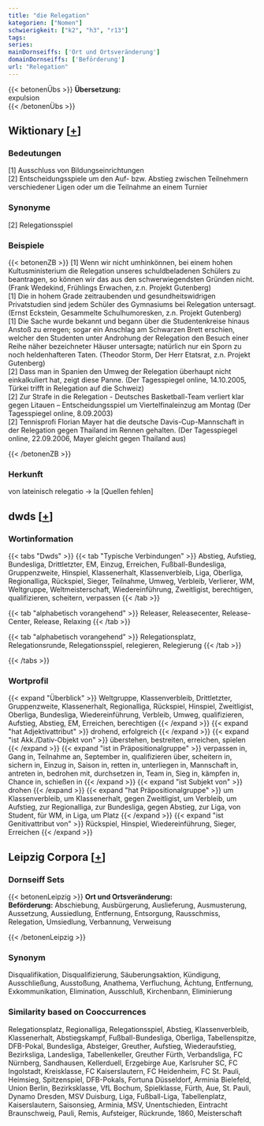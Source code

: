```yaml
---
title: "die Relegation"
kategorien: ["Nomen"]
schwierigkeit: ["k2", "h3", "r13"]
tags:
series:
mainDornseiffs: ['Ort und Ortsveränderung']
domainDornseiffs: ['Beförderung']
url: "Relegation"
---
```


{{< betonenÜbs >}}
**Übersetzung:**  
expulsion  
{{< /betonenÜbs >}}

## Wiktionary [[+](https://de.wiktionary.org/wiki/Relegation)]

### Bedeutungen
[1] Ausschluss von Bildungseinrichtungen  
[2] Entscheidungsspiele um den Auf- bzw. Abstieg zwischen Teilnehmern verschiedener Ligen oder um die Teilnahme an einem Turnier  

### Synonyme
[2] Relegationsspiel  

### Beispiele
{{< betonenZB >}}
[1] Wenn wir nicht umhinkönnen, bei einem hohen Kultusministerium die Relegation unseres schuldbeladenen Schülers zu beantragen, so können wir das aus den schwerwiegendsten Gründen nicht. (Frank Wedekind, Frühlings Erwachen, z.n. Projekt Gutenberg)  
[1] Die in hohem Grade zeitraubenden und gesundheitswidrigen Privatstudien sind jedem Schüler des Gymnasiums bei Relegation untersagt. (Ernst Eckstein, Gesammelte Schulhumoresken, z.n. Projekt Gutenberg)  
[1] Die Sache wurde bekannt und begann über die Studentenkreise hinaus Anstoß zu erregen; sogar ein Anschlag am Schwarzen Brett erschien, welcher den Studenten unter Androhung der Relegation den Besuch einer Reihe näher bezeichneter Häuser untersagte; natürlich nur ein Sporn zu noch heldenhafteren Taten. (Theodor Storm, Der Herr Etatsrat, z.n. Projekt Gutenberg)  
[2] Dass man in Spanien den Umweg der Relegation überhaupt nicht einkalkuliert hat, zeigt diese Panne. (Der Tagesspiegel online, 14.10.2005, Türkei trifft in Relegation auf die Schweiz)  
[2] Zur Strafe in die Relegation - Deutsches Basketball-Team verliert klar gegen Litauen – Entscheidungsspiel um Viertelfinaleinzug am Montag (Der Tagesspiegel online, 8.09.2003)  
[2] Tennisprofi Florian Mayer hat die deutsche Davis-Cup-Mannschaft in der Relegation gegen Thailand im Rennen gehalten. (Der Tagesspiegel online, 22.09.2006, Mayer gleicht gegen Thailand aus)  

{{< /betonenZB >}}
### Herkunft
von lateinisch relegatio → la [Quellen fehlen]  



## dwds [[+](https://www.dwds.de/wb/Relegation)]

### Wortinformation
{{< tabs "Dwds" >}}
{{< tab "Typische Verbindungen" >}}
Abstieg, Aufstieg, Bundesliga, Drittletzter, EM, Einzug, Erreichen, Fußball-Bundesliga, Gruppenzweite, Hinspiel, Klassenerhalt, Klassenverbleib, Liga, Oberliga, Regionalliga, Rückspiel, Sieger, Teilnahme, Umweg, Verbleib, Verlierer, WM, Weltgruppe, Weltmeisterschaft, Wiedereinführung, Zweitligist, berechtigen, qualifizieren, scheitern, verpassen
{{< /tab >}}

{{< tab "alphabetisch vorangehend" >}}
Releaser, Releasecenter, Release-Center, Release, Relaxing
{{< /tab >}}

{{< tab "alphabetisch vorangehend" >}}
Relegationsplatz, Relegationsrunde, Relegationsspiel, relegieren, Relegierung
{{< /tab >}}

{{< /tabs >}}

### Wortprofil
{{< expand "Überblick" >}} Weltgruppe, Klassenverbleib, Drittletzter, Gruppenzweite, Klassenerhalt, Regionalliga, Rückspiel, Hinspiel, Zweitligist, Oberliga, Bundesliga, Wiedereinführung, Verbleib, Umweg, qualifizieren, Aufstieg, Abstieg, EM, Erreichen, berechtigen {{< /expand >}}
{{< expand "hat Adjektivattribut" >}} drohend, erfolgreich {{< /expand >}}
{{< expand "ist Akk./Dativ-Objekt von" >}} überstehen, bestreiten, erreichen, spielen {{< /expand >}}
{{< expand "ist in Präpositionalgruppe" >}} verpassen in, Gang in, Teilnahme an, September in, qualifizieren über, scheitern in, sichern in, Einzug in, Saison in, retten in, unterliegen in, Mannschaft in, antreten in, bedrohen mit, durchsetzen in, Team in, Sieg in, kämpfen in, Chance in, schießen in {{< /expand >}}
{{< expand "ist Subjekt von" >}} drohen {{< /expand >}}
{{< expand "hat Präpositionalgruppe" >}} um Klassenverbleib, um Klassenerhalt, gegen Zweitligist, um Verbleib, um Aufstieg, zur Regionalliga, zur Bundesliga, gegen Abstieg, zur Liga, von Student, für WM, in Liga, um Platz {{< /expand >}}
{{< expand "ist Genitivattribut von" >}} Rückspiel, Hinspiel, Wiedereinführung, Sieger, Erreichen {{< /expand >}}

## Leipzig Corpora [[+](https://corpora.uni-leipzig.de/en/res?word=Relegation&corpusId=deu_newscrawl-public_2018)]

### Dornseiff Sets
{{< betonenLeipzig >}}
**Ort und Ortsveränderung:**  
**Beförderung:** Abschiebung, Ausbürgerung, Auslieferung, Ausmusterung, Aussetzung, Aussiedlung, Entfernung, Entsorgung, Rausschmiss, Relegation, Umsiedlung, Verbannung, Verweisung  

{{< /betonenLeipzig >}}

### Synonym
Disqualifikation, Disqualifizierung, Säuberungsaktion, Kündigung, Ausschließung, Ausstoßung, Anathema, Verfluchung, Ächtung, Entfernung, Exkommunikation, Elimination, Ausschluß, Kirchenbann, Eliminierung


### Similarity based on Cooccurrences
Relegationsplatz, Regionalliga, Relegationsspiel, Abstieg, Klassenverbleib, Klassenerhalt, Abstiegskampf, Fußball-Bundesliga, Oberliga, Tabellenspitze, DFB-Pokal, Bundesliga, Absteiger, Greuther, Aufstieg, Wiederaufstieg, Bezirksliga, Landesliga, Tabellenkeller, Greuther Fürth, Verbandsliga, FC Nürnberg, Sandhausen, Kellerduell, Erzgebirge Aue, Karlsruher SC, FC Ingolstadt, Kreisklasse, FC Kaiserslautern, FC Heidenheim, FC St. Pauli, Heimsieg, Spitzenspiel, DFB-Pokals, Fortuna Düsseldorf, Arminia Bielefeld, Union Berlin, Bezirksklasse, VfL Bochum, Spielklasse, Fürth, Aue, St. Pauli, Dynamo Dresden, MSV Duisburg, Liga, Fußball-Liga, Tabellenplatz, Kaiserslautern, Saisonsieg, Arminia, MSV, Unentschieden, Eintracht Braunschweig, Pauli, Remis, Aufsteiger, Rückrunde, 1860, Meisterschaft

